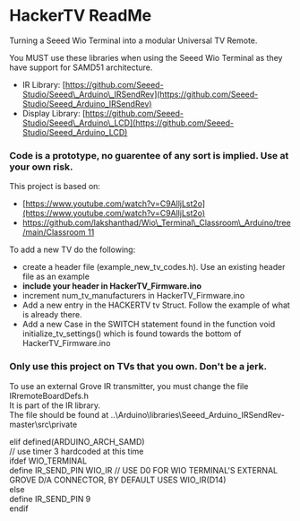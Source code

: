 # HackerTV ReadMe

Turning a Seeed Wio Terminal into a modular Universal TV Remote.

You MUST use these libraries when using the Seeed Wio Terminal as they have support for SAMD51 architecture.

* IR Library: [https://github.com/Seeed-Studio/Seeed\_Arduino\_IRSendRev](https://github.com/Seeed-Studio/Seeed_Arduino_IRSendRev)
* Display Library: [https://github.com/Seeed-Studio/Seeed\_Arduino\_LCD](https://github.com/Seeed-Studio/Seeed_Arduino_LCD)

### Code is a prototype, no guarentee of any sort is implied. Use at your own risk.

This project is based on:

* [https://www.youtube.com/watch?v=C9AlljLst2o](https://www.youtube.com/watch?v=C9AlljLst2o)
* [https://github.com/lakshanthad/Wio\_Terminal\_Classroom\_Arduino/tree/main/Classroom 11](https://github.com/lakshanthad/Wio_Terminal_Classroom_Arduino/tree/main/Classroom%2011)

To add a new TV do the following:

* create a header file \(example\_new\_tv\_codes.h\).  Use an existing header file as an example
* **include your header in HackerTV\_Firmware.ino**
* increment num\_tv\_manufacturers in HackerTV\_Firmware.ino
* Add a new entry in the HACKERTV tv Struct.  Follow the example of what is already there.
* Add a new Case in the SWITCH statement found in the function void initialize\_tv\_settings\(\) which is found towards the bottom of HackerTV\_Firmware.ino

### Only use this project on TVs that you own. Don't be a jerk.

To use an external Grove IR transmitter, you must change the file IRremoteBoardDefs.h  
It is part of the IR library.  
The file should be found at ..\Arduino\libraries\Seeed\_Arduino\_IRSendRev-master\src\private

elif defined\(ARDUINO\_ARCH\_SAMD\)  
// use timer 3 hardcoded at this time  
ifdef WIO\_TERMINAL  
define IR\_SEND\_PIN WIO\_IR // USE D0 FOR WIO TERMINAL'S EXTERNAL GROVE D/A CONNECTOR, BY DEFAULT USES WIO\_IR\(D14\)  
else  
define IR\_SEND\_PIN 9  
endif

